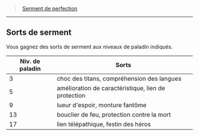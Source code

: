 ﻿---
!GenericItem
Name: Sorts de serment
Id: paladin_perfection_hd.md#sorts-de-serment
ParentLink: paladin_perfection_hd.md#serment-de-perfection
ParentName: Serment de perfection
NameLevel: 2
Attributes:
  Name: Sorts de serment
  Markdown: >+
    ## <!--Name-->Sorts de serment<!--/Name-->


    Vous gagnez des sorts de serment aux niveaux de paladin indiqués.


    |Niv. de paladin|Sorts|

    |---|---|

    |3|choc des titans, compréhension des langues|

    |5|amélioration de caractéristique, lien de protection|

    |9|lueur d'espoir, monture fantôme|

    |13|bouclier de feu, protection contre la mort|

    |17|lien télépathique, festin des héros|

AttributesDictionary: >+
  Name: Sorts de serment

  Markdown: >+

    ## <!--Name-->Sorts de serment<!--/Name-->





    Vous gagnez des sorts de serment aux niveaux de paladin indiqués.





    |Niv. de paladin|Sorts|



    |---|---|



    |3|choc des titans, compréhension des langues|



    |5|amélioration de caractéristique, lien de protection|



    |9|lueur d'espoir, monture fantôme|



    |13|bouclier de feu, protection contre la mort|



    |17|lien télépathique, festin des héros|



---
> [Serment de perfection](hd_paladin_perfection.md)

---

## Sorts de serment

Vous gagnez des sorts de serment aux niveaux de paladin indiqués.

|Niv. de paladin|Sorts|
|---|---|
|3|choc des titans, compréhension des langues|
|5|amélioration de caractéristique, lien de protection|
|9|lueur d'espoir, monture fantôme|
|13|bouclier de feu, protection contre la mort|
|17|lien télépathique, festin des héros|

